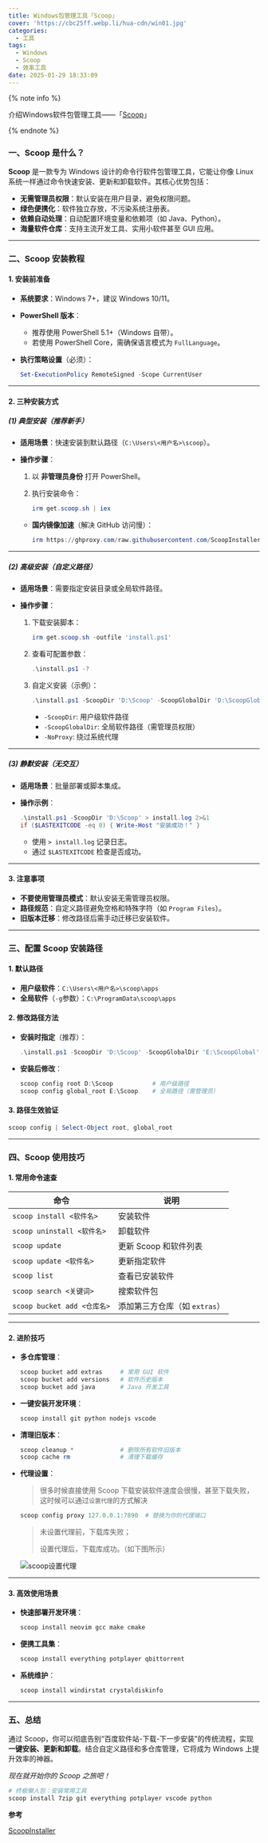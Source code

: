 ```yaml
---
title: Windows包管理工具「Scoop」
cover: 'https://cbc25ff.webp.li/hua-cdn/win01.jpg'
categories:
  - 工具
tags:
  - Windows
  - Scoop
  - 效率工具
date: 2025-01-29 18:33:09
---
```


{% note info %}

介绍Windows软件包管理工具——「[Scoop](https://scoop.sh/)」

{% endnote %}



### **一、Scoop 是什么？**

**Scoop** 是一款专为 Windows 设计的命令行软件包管理工具，它能让你像 Linux 系统一样通过命令快速安装、更新和卸载软件。其核心优势包括：

- **无需管理员权限**：默认安装在用户目录，避免权限问题。
- **绿色便携化**：软件独立存放，不污染系统注册表。
- **依赖自动处理**：自动配置环境变量和依赖项（如 Java、Python）。
- **海量软件仓库**：支持主流开发工具、实用小软件甚至 GUI 应用。

---

### **二、Scoop 安装教程**

#### **1. 安装前准备**

- **系统要求**：Windows 7+，建议 Windows 10/11。

- **PowerShell 版本**：

  - 推荐使用 PowerShell 5.1+（Windows 自带）。
  - 若使用 PowerShell Core，需确保语言模式为 `FullLanguage`。

- **执行策略设置**（必须）：

  ```powershell
  Set-ExecutionPolicy RemoteSigned -Scope CurrentUser
  ```

---

#### **2. 三种安装方式**

##### **(1) 典型安装（推荐新手）**

- **适用场景**：快速安装到默认路径（`C:\Users\<用户名>\scoop`）。

- **操作步骤**：

  1. 以 **非管理员身份** 打开 PowerShell。

  2. 执行安装命令：

     ```powershell
     irm get.scoop.sh | iex
     ```

  - **国内镜像加速**（解决 GitHub 访问慢）：

    ```powershell
    irm https://ghproxy.com/raw.githubusercontent.com/ScoopInstaller/Install/master/install.ps1 | iex
    ```

---

##### **(2) 高级安装（自定义路径）**

- **适用场景**：需要指定安装目录或全局软件路径。

- **操作步骤**：

  1. 下载安装脚本：

     ```powershell
     irm get.scoop.sh -outfile 'install.ps1'
     ```

  2. 查看可配置参数：

     ```powershell
     .\install.ps1 -?
     ```

  3. 自定义安装（示例）：

     ```powershell
     .\install.ps1 -ScoopDir 'D:\Scoop' -ScoopGlobalDir 'D:\ScoopGlobal' -NoProxy
     ```

     - `-ScoopDir`: 用户级软件路径
     - `-ScoopGlobalDir`: 全局软件路径（需管理员权限）
     - `-NoProxy`: 绕过系统代理

---

##### **(3) 静默安装（无交互）**

- **适用场景**：批量部署或脚本集成。

- **操作示例**：

  ```powershell
  .\install.ps1 -ScoopDir 'D:\Scoop' > install.log 2>&1
  if ($LASTEXITCODE -eq 0) { Write-Host "安装成功！" }
  ```

  - 使用 `> install.log` 记录日志。
  - 通过 `$LASTEXITCODE` 检查是否成功。

---

#### **3. 注意事项**

- **不要使用管理员模式**：默认安装无需管理员权限。
- **路径规范**：自定义路径避免空格和特殊字符（如 `Program Files`）。
- **旧版本迁移**：修改路径后需手动迁移已安装软件。

---

### **三、配置 Scoop 安装路径**

#### **1. 默认路径**

- **用户级软件**：`C:\Users\<用户名>\scoop\apps`
- **全局软件**（`-g`参数）：`C:\ProgramData\scoop\apps`

#### **2. 修改路径方法**

- **安装时指定**（推荐）：

  ```powershell
  .\install.ps1 -ScoopDir 'D:\Scoop' -ScoopGlobalDir 'E:\ScoopGlobal'
  ```

- **安装后修改**：

  ```powershell
  scoop config root D:\Scoop           # 用户级路径
  scoop config global_root E:\Scoop    # 全局路径（需管理员）
  ```

#### **3. 路径生效验证**

```powershell
scoop config | Select-Object root, global_root
```

---

### **四、Scoop 使用技巧**

#### **1. 常用命令速查**

| 命令                        | 说明                          |
| --------------------------- | ----------------------------- |
| `scoop install <软件名>`    | 安装软件                      |
| `scoop uninstall <软件名>`  | 卸载软件                      |
| `scoop update`              | 更新 Scoop 和软件列表         |
| `scoop update <软件名>`     | 更新指定软件                  |
| `scoop list`                | 查看已安装软件                |
| `scoop search <关键词>`     | 搜索软件包                    |
| `scoop bucket add <仓库名>` | 添加第三方仓库（如 `extras`） |

---

#### **2. 进阶技巧**

- **多仓库管理**：

  ```powershell
  scoop bucket add extras     # 常用 GUI 软件
  scoop bucket add versions   # 软件历史版本
  scoop bucket add java       # Java 开发工具
  ```

- **一键安装开发环境**：

  ```powershell
  scoop install git python nodejs vscode
  ```

- **清理旧版本**：

  ```powershell
  scoop cleanup *             # 删除所有软件旧版本
  scoop cache rm              # 清理下载缓存
  ```

- **代理设置**：

  > 很多时候直接使用 Scoop 下载安装软件速度会很慢，甚至下载失败，这时候可以通过`设置代理`的方式解决

  ```powershell
  scoop config proxy 127.0.0.1:7890  # 替换为你的代理端口
  ```

  

  > 未设置代理前，下载库失败；
  >
  > 设置代理后，下载库成功。（如下图所示）

  ![scoop设置代理](https://cbc25ff.webp.li/hua-cdn/scoop设置代理.png)

---

#### **3. 高效使用场景**

- **快速部署开发环境**：

  ```powershell
  scoop install neovim gcc make cmake
  ```

- **便携工具集**：

  ```powershell
  scoop install everything potplayer qbittorrent
  ```

- **系统维护**：

  ```powershell
  scoop install windirstat crystaldiskinfo
  ```

---

### **五、总结**

通过 Scoop，你可以彻底告别“百度软件站-下载-下一步安装”的传统流程，实现 **一键安装、更新和卸载**。结合自定义路径和多仓库管理，它将成为 Windows 上提升效率的神器。

*现在就开始你的 Scoop 之旅吧！*

```powershell
# 终极懒人包：安装常用工具
scoop install 7zip git everything potplayer vscode python
```



**参考**

[ScoopInstaller](https://github.com/ScoopInstaller/Install#readme)